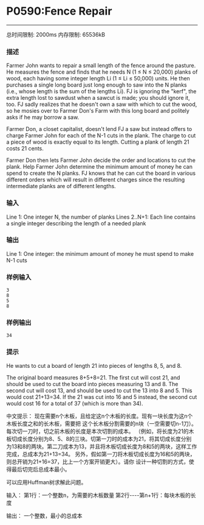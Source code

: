 # P0590:Fence Repair
------

总时间限制: 2000ms 内存限制: 65536kB

### 描述

Farmer John wants to repair a small length of the fence around the pasture. He measures the
fence and finds that he needs N (1 ≤ N ≤ 20,000) planks of wood, each having some integer
length Li (1 ≤ Li ≤ 50,000) units. He then purchases a single long board just long enough to
saw into the N planks (i.e., whose length is the sum of the lengths Li). FJ is ignoring the
"kerf", the extra length lost to sawdust when a sawcut is made; you should ignore it, too.
FJ sadly realizes that he doesn't own a saw with which to cut the wood, so he mosies over to
Farmer Don's Farm with this long board and politely asks if he may borrow a saw.

Farmer Don, a closet capitalist, doesn't lend FJ a saw but instead offers to charge Farmer John
for each of the N-1 cuts in the plank. The charge to cut a piece of wood is exactly equal to its
length. Cutting a plank of length 21 costs 21 cents.

Farmer Don then lets Farmer John decide the order and locations to cut the plank. Help
Farmer John determine the minimum amount of money he can spend to create the N planks.
FJ knows that he can cut the board in various different orders which will result in different
charges since the resulting intermediate planks are of different lengths.

### 输入

Line 1: One integer N, the number of planks
Lines 2..N+1: Each line contains a single integer describing the length of a needed plank

### 输出

Line 1: One integer: the minimum amount of money he must spend to make N-1 cuts

### 样例输入
```
3
8
5
8
```
### 样例输出
```
34
```
### 提示
He wants to cut a board of length 21 into pieces of lengths 8, 5, and 8.

The original board measures 8+5+8=21. The first cut will cost 21, and should
be used to cut the board into pieces measuring 13 and 8. The second cut will
cost 13, and should be used to cut the 13 into 8 and 5. This would cost 21+13=34.
If the 21 was cut into 16 and 5 instead, the second cut would cost 16 for a total of 37 (which is more than 34).


中文提示：
现在需要n个木板，且给定这n个木板的长度。现有一块长度为这n个木板长度之和的长木板，需要把
这个长木板分割需要的n块（一空需要切n-1刀）。每次切一刀时，切之前木板的长度是本次切割的成本。
（例如，将长度为21的木板切成长度分别为8、5、8的三块。切第一刀时的成本为21，将其切成长度分别
为13和8的两块。第二刀成本为13，并且将木板切成长度为8和5的两块，这样工作完成，总成本为21+13=34。
另外，假如第一刀将木板切成长度为16和5的两块，则总开销为21+16=37，比上一个方案开销更大）。请你
设计一种切割的方式，使得最后切完后总成本最小。

可以应用Huffman树求解此问题。

输入：
第1行：一个整数n，为需要的木板数量
第2行----第n+1行：每块木板的长度

输出：
一个整数，最小的总成本

